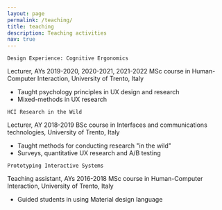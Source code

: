 ```yaml
---
layout: page
permalink: /teaching/
title: teaching
description: Teaching activities
nav: true
---
```


    Design Experience: Cognitive Ergonomics
Lecturer, AYs 2019-2020, 2020-2021, 2021-2022
<span class="emphasized">MSc course in Human-Computer Interaction, University of Trento, Italy</span>
<ul>
<li>Taught psychology principles in UX design and research</li>
<li>Mixed-methods in UX research</li>
</ul>

    HCI Research in the Wild
Lecturer, AY 2018-2019
<span class="emphasized">BSc course in Interfaces and communications technologies, University of Trento, Italy</span>
<ul>
<li>Taught methods for conducting research "in the wild"</li>
<li>Surveys, quantitative UX research and A/B testing</li>
</ul>

    Prototyping Interactive Systems
Teaching assistant, AYs 2016-2018
<span class="emphasized">MSc course in Human-Computer Interaction, University of Trento, Italy</span>
<ul>
<li>Guided students in using Material design language</li>
</ul>

